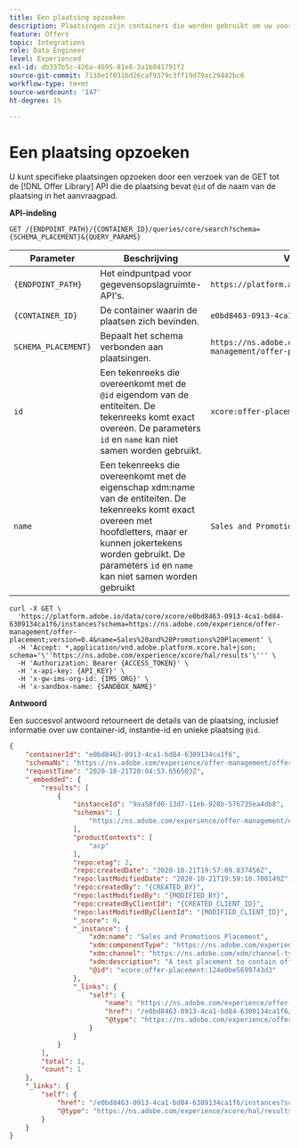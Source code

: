 ```yaml
---
title: Een plaatsing opzoeken
description: Plaatsingen zijn containers die worden gebruikt om uw voorstellen te tonen.
feature: Offers
topic: Integrations
role: Data Engineer
level: Experienced
exl-id: db337b5c-426a-4695-81e8-3a1b041791f2
source-git-commit: 7138e1f031bd26caf9379c3ff19d79ac29442bc6
workflow-type: tm+mt
source-wordcount: '147'
ht-degree: 1%

---
```


# Een plaatsing opzoeken

U kunt specifieke plaatsingen opzoeken door een verzoek van de GET tot de [!DNL Offer Library] API die de plaatsing bevat `@id` of de naam van de plaatsing in het aanvraagpad.

**API-indeling**

```http
GET /{ENDPOINT_PATH}/{CONTAINER_ID}/queries/core/search?schema={SCHEMA_PLACEMENT}&{QUERY_PARAMS}
```

| Parameter | Beschrijving | Voorbeeld |
| --------- | ----------- | ------- |
| `{ENDPOINT_PATH}` | Het eindpuntpad voor gegevensopslagruimte-API&#39;s. | `https://platform.adobe.io/data/core/xcore/` |
| `{CONTAINER_ID}` | De container waarin de plaatsen zich bevinden. | `e0bd8463-0913-4ca1-bd84-6309134ca1f6` |
| `SCHEMA_PLACEMENT}` | Bepaalt het schema verbonden aan plaatsingen. | `https://ns.adobe.com/experience/offer-management/offer-placement;version=0.4` |
| `id` | Een tekenreeks die overeenkomt met de `@id` eigendom van de entiteiten. De tekenreeks komt exact overeen. De parameters `id` en `name` kan niet samen worden gebruikt. | `xcore:offer-placement:124541309805b7e8` |
| `name` | Een tekenreeks die overeenkomt met de eigenschap xdm:name van de entiteiten. De tekenreeks komt exact overeen met hoofdletters, maar er kunnen jokertekens worden gebruikt. De parameters `id` en `name` kan niet samen worden gebruikt | `Sales and Promotions Placement` |

```shell
curl -X GET \
  'https://platform.adobe.io/data/core/xcore/e0bd8463-0913-4ca1-bd84-6309134ca1f6/instances?schema=https://ns.adobe.com/experience/offer-management/offer-placement;version=0.4&name=Sales%20and%20Promotions%20Placement' \
  -H 'Accept: *,application/vnd.adobe.platform.xcore.hal+json; schema='\''https://ns.adobe.com/experience/xcore/hal/results'\''' \
  -H 'Authorization: Bearer {ACCESS_TOKEN}' \
  -H 'x-api-key: {API_KEY}' \
  -H 'x-gw-ims-org-id: {IMS_ORG}' \
  -H 'x-sandbox-name: {SANDBOX_NAME}'
```

**Antwoord**

Een succesvol antwoord retourneert de details van de plaatsing, inclusief informatie over uw container-id, instantie-id en unieke plaatsing `@id`.

```json
{
    "containerId": "e0bd8463-0913-4ca1-bd84-6309134ca1f6",
    "schemaNs": "https://ns.adobe.com/experience/offer-management/offer-placement;version=0.4",
    "requestTime": "2020-10-21T20:04:53.656503Z",
    "_embedded": {
        "results": [
            {
                "instanceId": "9aa58fd0-13d7-11eb-928b-576735ea4db8",
                "schemas": [
                    "https://ns.adobe.com/experience/offer-management/offer-placement;version=0.4"
                ],
                "productContexts": [
                    "acp"
                ],
                "repo:etag": 2,
                "repo:createdDate": "2020-10-21T19:57:09.837456Z",
                "repo:lastModifiedDate": "2020-10-21T19:59:10.700149Z",
                "repo:createdBy": "{CREATED_BY}",
                "repo:lastModifiedBy": "{MODIFIED_BY}",
                "repo:createdByClientId": "{CREATED_CLIENT_ID}",
                "repo:lastModifiedByClientId": "{MODIFIED_CLIENT_ID}",
                "_score": 0,
                "_instance": {
                    "xdm:name": "Sales and Promotions Placement",
                    "xdm:componentType": "https://ns.adobe.com/experience/offer-management/content-component-html",
                    "xdm:channel": "https://ns.adobe.com/xdm/channel-types/web",
                    "xdm:description": "A test placement to contain offers of sales and discounts",
                    "@id": "xcore:offer-placement:124e0be5699743d3"
                },
                "_links": {
                    "self": {
                        "name": "https://ns.adobe.com/experience/offer-management/offer-placement;version=0.4#9aa58fd0-13d7-11eb-928b-576735ea4db8",
                        "href": "/e0bd8463-0913-4ca1-bd84-6309134ca1f6/instances/9aa58fd0-13d7-11eb-928b-576735ea4db8",
                        "@type": "https://ns.adobe.com/experience/offer-management/offer-placement;version=0.4"
                    }
                }
            }
        ],
        "total": 1,
        "count": 1
    },
    "_links": {
        "self": {
            "href": "/e0bd8463-0913-4ca1-bd84-6309134ca1f6/instances?schema=https://ns.adobe.com/experience/offer-management/offer-placement;version=0.4&name=Sales%20and%20Promotions%20Placement",
            "@type": "https://ns.adobe.com/experience/xcore/hal/results"
        }
    }
}
```
